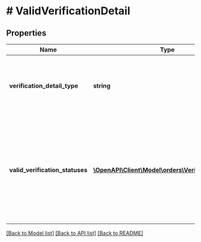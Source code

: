 # # ValidVerificationDetail

## Properties

Name | Type | Description | Notes
------------ | ------------- | ------------- | -------------
**verification_detail_type** | **string** | A supported type of verification detail. The type indicates which verification detail could be shared while updating the regulated order. Valid value: &#x60;prescriptionDetail&#x60;. |
**valid_verification_statuses** | [**\OpenAPI\Client\Model\orders\VerificationStatus[]**](VerificationStatus.md) | A list of valid verification statuses where the associated verification detail type may be provided. For example, if the value of this field is [\&quot;Approved\&quot;], calls to provide the associated verification detail will fail for orders with a &#x60;VerificationStatus&#x60; of &#x60;Pending&#x60;, &#x60;Rejected&#x60;, &#x60;Expired&#x60;, or &#x60;Cancelled&#x60;. |

[[Back to Model list]](../../README.md#models) [[Back to API list]](../../README.md#endpoints) [[Back to README]](../../README.md)
